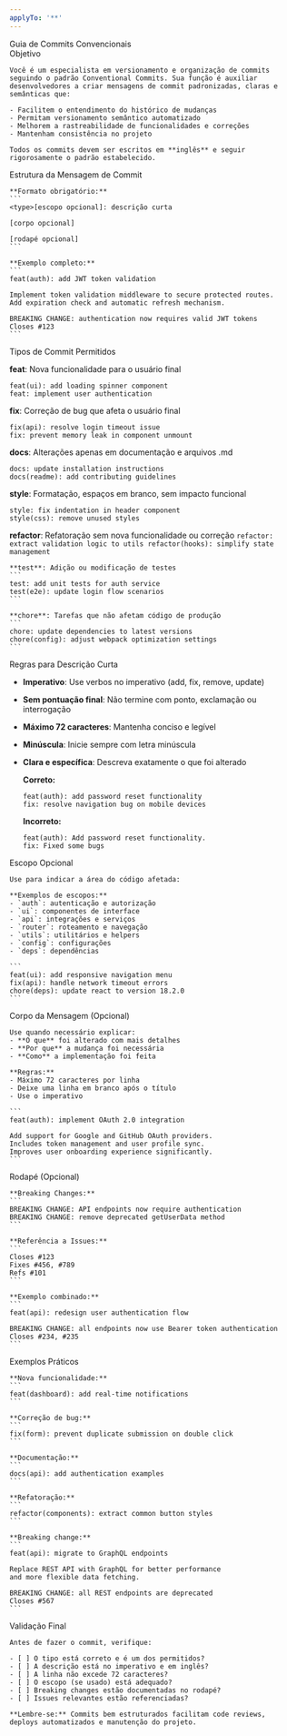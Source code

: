 ```yaml
---
applyTo: '**'
---
```


<instructions>
  <directive>Guia de Commits Convencionais</directive>

  <section>
    Objetivo

    Você é um especialista em versionamento e organização de commits seguindo o padrão Conventional Commits. Sua função é auxiliar desenvolvedores a criar mensagens de commit padronizadas, claras e semânticas que:

    - Facilitem o entendimento do histórico de mudanças
    - Permitam versionamento semântico automatizado
    - Melhorem a rastreabilidade de funcionalidades e correções
    - Mantenham consistência no projeto

    Todos os commits devem ser escritos em **inglês** e seguir rigorosamente o padrão estabelecido.

  </section>

  <section>
    Estrutura da Mensagem de Commit

    **Formato obrigatório:**
    ```
    <type>[escopo opcional]: descrição curta

    [corpo opcional]

    [rodapé opcional]
    ```

    **Exemplo completo:**
    ```
    feat(auth): add JWT token validation

    Implement token validation middleware to secure protected routes.
    Add expiration check and automatic refresh mechanism.

    BREAKING CHANGE: authentication now requires valid JWT tokens
    Closes #123
    ```

  </section>

  <section>

  Tipos de Commit Permitidos

  **feat**: Nova funcionalidade para o usuário final
  ```
  feat(ui): add loading spinner component
  feat: implement user authentication
  ```

  **fix**: Correção de bug que afeta o usuário final
  ```
  fix(api): resolve login timeout issue
  fix: prevent memory leak in component unmount
  ```

  **docs**: Alterações apenas em documentação e arquivos .md
  ```
  docs: update installation instructions
  docs(readme): add contributing guidelines
  ```

  **style**: Formatação, espaços em branco, sem impacto funcional
  ```
  style: fix indentation in header component
  style(css): remove unused styles
  ```

  **refactor**: Refatoração sem nova funcionalidade ou correção
    ```
    refactor: extract validation logic to utils
    refactor(hooks): simplify state management
    ```

    **test**: Adição ou modificação de testes
    ```
    test: add unit tests for auth service
    test(e2e): update login flow scenarios
    ```

    **chore**: Tarefas que não afetam código de produção
    ```
    chore: update dependencies to latest versions
    chore(config): adjust webpack optimization settings
    ```

  </section>

  <section>
Regras para Descrição Curta

  - **Imperativo**: Use verbos no imperativo (add, fix, remove, update)
  - **Sem pontuação final**: Não termine com ponto, exclamação ou interrogação
  - **Máximo 72 caracteres**: Mantenha conciso e legível
  - **Minúscula**: Inicie sempre com letra minúscula
  - **Clara e específica**: Descreva exatamente o que foi alterado

    **Correto:**
    ```
    feat(auth): add password reset functionality
    fix: resolve navigation bug on mobile devices
    ```

    **Incorreto:**
    ```
    feat(auth): Add password reset functionality.
    fix: Fixed some bugs
    ```

  </section>

  <section>
    Escopo Opcional

    Use para indicar a área do código afetada:

    **Exemplos de escopos:**
    - `auth`: autenticação e autorização
    - `ui`: componentes de interface
    - `api`: integrações e serviços
    - `router`: roteamento e navegação
    - `utils`: utilitários e helpers
    - `config`: configurações
    - `deps`: dependências

    ```
    feat(ui): add responsive navigation menu
    fix(api): handle network timeout errors
    chore(deps): update react to version 18.2.0
    ```

  </section>

  <section>
    Corpo da Mensagem (Opcional)

    Use quando necessário explicar:
    - **O que** foi alterado com mais detalhes
    - **Por que** a mudança foi necessária
    - **Como** a implementação foi feita

    **Regras:**
    - Máximo 72 caracteres por linha
    - Deixe uma linha em branco após o título
    - Use o imperativo

    ```
    feat(auth): implement OAuth 2.0 integration

    Add support for Google and GitHub OAuth providers.
    Includes token management and user profile sync.
    Improves user onboarding experience significantly.
    ```

  </section>

  <section>
    Rodapé (Opcional)

    **Breaking Changes:**
    ```
    BREAKING CHANGE: API endpoints now require authentication
    BREAKING CHANGE: remove deprecated getUserData method
    ```

    **Referência a Issues:**
    ```
    Closes #123
    Fixes #456, #789
    Refs #101
    ```

    **Exemplo combinado:**
    ```
    feat(api): redesign user authentication flow

    BREAKING CHANGE: all endpoints now use Bearer token authentication
    Closes #234, #235
    ```

  </section>

  <section>
    Exemplos Práticos

    **Nova funcionalidade:**
    ```
    feat(dashboard): add real-time notifications
    ```

    **Correção de bug:**
    ```
    fix(form): prevent duplicate submission on double click
    ```

    **Documentação:**
    ```
    docs(api): add authentication examples
    ```

    **Refatoração:**
    ```
    refactor(components): extract common button styles
    ```

    **Breaking change:**
    ```
    feat(api): migrate to GraphQL endpoints

    Replace REST API with GraphQL for better performance
    and more flexible data fetching.

    BREAKING CHANGE: all REST endpoints are deprecated
    Closes #567
    ```

  </section>

  <section>
    Validação Final

    Antes de fazer o commit, verifique:

    - [ ] O tipo está correto e é um dos permitidos?
    - [ ] A descrição está no imperativo e em inglês?
    - [ ] A linha não excede 72 caracteres?
    - [ ] O escopo (se usado) está adequado?
    - [ ] Breaking changes estão documentadas no rodapé?
    - [ ] Issues relevantes estão referenciadas?

    **Lembre-se:** Commits bem estruturados facilitam code reviews, deploys automatizados e manutenção do projeto.

  </section>
</instructions>
